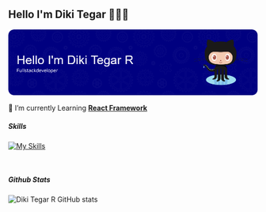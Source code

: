 ## Hello I'm Diki Tegar 👨‍🚀👋

![Diki Tegar](img/github-header-image.png)

<!--
**DikiTegar23/DikiTegar23** is a ✨ _special_ ✨ repository because its `README.md` (this file) appears on your GitHub profile.

Here are some ideas to get you started:

- 🔭 I’m currently working on ...
- 🌱 I’m currently learning ...
- 👯 I’m looking to collaborate on ...
- 🤔 I’m looking for help with ...
- 💬 Ask me about ...
- 📫 How to reach me: ...
- 😄 Pronouns: ...
- ⚡ Fun fact: ...
-->

🌱 I’m currently Learning [**React Framework**](https://react.dev/)
<br>

##### Skills
[![My Skills](https://skillicons.dev/icons?i=html,css,javascript,nodejs,express,tailwind,react,figma&theme=light&perline=4)](https://skillicons.dev)


<br>

##### Github Stats
![Diki Tegar R GitHub stats](https://github-readme-stats.vercel.app/api?username=DikiTegar23&show_icons=true&theme=transparent)